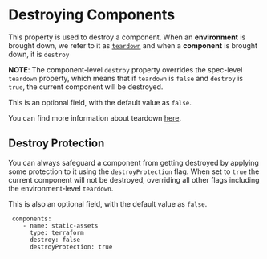 # Destroying Components

This property is used to destroy a component. When an **environment** is brought down, we refer to it as [`teardown`](teardown.md) and when a **component** is brought down, it is `destroy`


**NOTE**: The component-level `destroy` property overrides the spec-level `teardown` property, which means that if `teardown` is `false` and `destroy` is `true`, the current component will be destroyed.

This is an optional field, with the default value as `false`.

You can find more information about teardown [here](teardown.md).

## Destroy Protection

You can always safeguard a component from getting destroyed by applying some protection to it using the `destroyProtection` flag. When set to `true` the current component will not be destroyed, overriding all other flags including the environment-level `teardown`.

This is also an optional field, with the default value as `false`.

```
 components:
    - name: static-assets
      type: terraform
      destroy: false
      destroyProtection: true
```